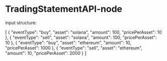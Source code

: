 # TradingStatementAPI-node

input structure:

[
    {
        "eventType": "buy",
        "asset": "solana",
        "amount": 100,
        "pricePerAsset": 10
    },
    {
        "eventType": "sell",
        "asset": "solana",
        "amount": 100,
        "pricePerAsset": 10
    },
    {
        "eventType": "buy",
        "asset": "ethereum",
        "amount": 10,
        "pricePerAsset": 1000
    },
    {
        "eventType": "sell",
        "asset": "ethereum",
        "amount": 10,
        "pricePerAsset": 2000
    }
]
